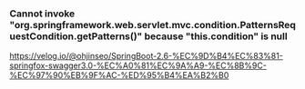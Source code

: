 ### Cannot invoke "org.springframework.web.servlet.mvc.condition.PatternsRequestCondition.getPatterns()" because "this.condition" is null
https://velog.io/@ohjinseo/SpringBoot-2.6-%EC%9D%B4%EC%83%81-springfox-swagger3.0-%EC%A0%81%EC%9A%A9-%EC%8B%9C-%EC%97%90%EB%9F%AC-%ED%95%B4%EA%B2%B0